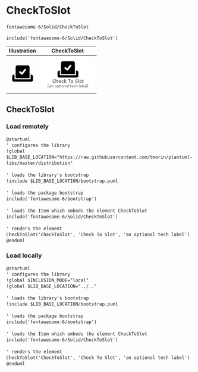# CheckToSlot


```text
fontawesome-6/Solid/CheckToSlot
```

```text
include('fontawesome-6/Solid/CheckToSlot')
```



| Illustration | CheckToSlot |
| :---: | :---: |
| ![illustration for Illustration](../../fontawesome-6/Solid/CheckToSlot.png) | ![illustration for CheckToSlot](../../fontawesome-6/Solid/CheckToSlot.Local.png) |




## CheckToSlot

### Load remotely
```plantuml
@startuml
' configures the library
!global $LIB_BASE_LOCATION="https://raw.githubusercontent.com/tmorin/plantuml-libs/master/distribution"

' loads the library's bootstrap
!include $LIB_BASE_LOCATION/bootstrap.puml

' loads the package bootstrap
include('fontawesome-6/bootstrap')

' loads the Item which embeds the element CheckToSlot
include('fontawesome-6/Solid/CheckToSlot')

' renders the element
CheckToSlot('CheckToSlot', 'Check To Slot', 'an optional tech label')
@enduml
```

### Load locally
```plantuml
@startuml
' configures the library
!global $INCLUSION_MODE="local"
!global $LIB_BASE_LOCATION="../.."

' loads the library's bootstrap
!include $LIB_BASE_LOCATION/bootstrap.puml

' loads the package bootstrap
include('fontawesome-6/bootstrap')

' loads the Item which embeds the element CheckToSlot
include('fontawesome-6/Solid/CheckToSlot')

' renders the element
CheckToSlot('CheckToSlot', 'Check To Slot', 'an optional tech label')
@enduml
```

